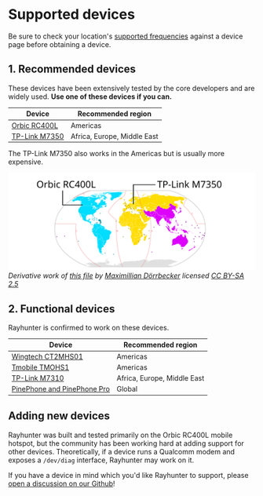 # Supported devices

Be sure to check your location's [supported frequencies](https://www.frequencycheck.com/) against a device page before obtaining a device.

## 1. Recommended devices
These devices have been extensively tested by the core developers and are widely used. **Use one of these devices if you can.**

| Device | Recommended region |
| ------ | ------ |
| [Orbic RC400L](./orbic.md) | Americas |
| [TP-Link M7350](./tplink-m7350.md) | Africa, Europe, Middle East |

The TP-Link M7350 also works in the Americas but is usually more expensive.

![device_regions](device_regions.svg)
_Derivative work of [this file](https://commons.wikimedia.org/wiki/File:International_Telecommunication_Union_regions_with_dividing_lines.svg) by [Maximillian Dörrbecker](https://de.wikipedia.org/wiki/User:Chumwa) licensed [CC BY-SA 2.5](https://creativecommons.org/licenses/by-sa/2.5)_

## 2. Functional devices
Rayhunter is confirmed to work on these devices.

| Device | Recommended region |
| ------ | ------ |
| [Wingtech CT2MHS01](./wingtech-ct2mhs01.md) | Americas |
| [Tmobile TMOHS1](./tmobile-tmohs1.md) | Americas |
| [TP-Link M7310](./tplink-m7310.md) | Africa, Europe, Middle East |
| [PinePhone and PinePhone Pro](./pinephone.md) | Global |

## Adding new devices
Rayhunter was built and tested primarily on the Orbic RC400L mobile hotspot, but the community has been working hard at adding support for other devices. Theoretically, if a device runs a Qualcomm modem and exposes a `/dev/diag` interface, Rayhunter may work on it.

If you have a device in mind which you'd like Rayhunter to support, please [open a discussion on our Github](https://github.com/EFForg/rayhunter/discussions)!

